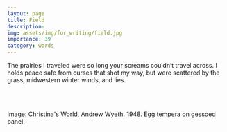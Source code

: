 ```yaml
---
layout: page
title: Field
description: 
img: assets/img/for_writing/field.jpg
importance: 39
category: words
---
```


The prairies I traveled were so long your screams couldn’t travel across. I holds peace safe from curses that shot my way, but were scattered by the grass, midwestern winter winds, and lies.


<br/><br/>

Image: Christina's World, Andrew Wyeth. 1948. Egg tempera on gessoed panel.
